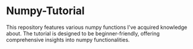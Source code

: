 # Numpy-Tutorial

This repository features various numpy functions I've acquired knowledge about. The tutorial is designed to be beginner-friendly, offering comprehensive insights into numpy functionalities.
